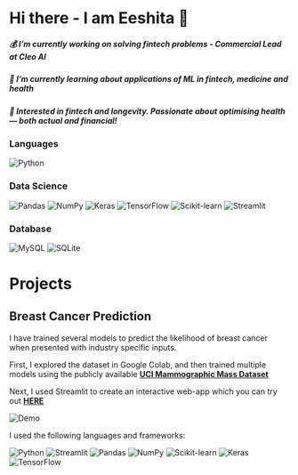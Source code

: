 # Hi there - I am Eeshita 👋 

<h5 align="left">
 💰 I’m currently working on solving fintech problems - Commercial Lead at Cleo AI
<h5 align="left">
 💊 I’m currently learning about applications of ML in fintech, medicine and health
<h5 align="left">
 🤔 Interested in fintech and longevity. Passionate about optimising health — both actual and financial!
  
### Languages
<p float="left">
<img alt="Python" src="https://img.shields.io/badge/Python-FFD43B?style=for-the-badge&logo=python&logoColor=darkgreen" />
                                                                                           
### Data Science

<p float="left">
  <img alt="Pandas" src="https://img.shields.io/badge/pandas-%23150458.svg?style=for-the-badge&logo=pandas&logoColor=white" />
  <img alt="NumPy" src="https://img.shields.io/badge/numpy-%23013243.svg?style=for-the-badge&logo=numpy&logoColor=white" />
  <img alt="Keras" src="https://img.shields.io/badge/Keras-%23D00000.svg?style=for-the-badge&logo=Keras&logoColor=white"/>
  <img alt="TensorFlow" src="https://img.shields.io/badge/TensorFlow-%23FF6F00.svg?style=for-the-badge&logo=TensorFlow&logoColor=white" />
  <img alt="Scikit-learn" src="https://img.shields.io/badge/-SCIKIT--LEARN-C71585.svg?style=for-the-badge&logo=scikit-learn&logoColor=white" />
  <img alt="Streamlit" src="https://img.shields.io/badge/-STREAMLIT-008000?style=for-the-badge&logo=streamlit&logoColor=white" />
</p>

### Database
<p float="left">
<img alt="MySQL" src="https://img.shields.io/badge/MySQL-00000F?style=for-the-badge&logo=mysql&logoColor=white"/>
<img alt="SQLite" src ="https://img.shields.io/badge/sqlite-%2307405e.svg?style=for-the-badge&logo=sqlite&logoColor=white"/>
</p>
  
  
# Projects

## Breast Cancer Prediction

I have trained several models to predict the likelihood of breast cancer when presented with industry specific inputs.

First, I explored the dataset in Google Colab, and then trained multiple models using the publicly available [**UCI Mammographic Mass Dataset**](http://archive.ics.uci.edu/ml/datasets/mammographic+mass)

Next, I used Streamlit to create an interactive web-app which you can try out [**HERE**](https://share.streamlit.io/eeshita-pande/breast-cancer-prediction/main/Prediction.py)

![Demo](https://media.giphy.com/media/alA39i4yKJKYtHrZia/giphy.gif)


I used the following languages and frameworks:

<img alt="Python" src="https://img.shields.io/badge/Python-FFD43B?style=for-the-badge&logo=python&logoColor=white" />
<img alt="Streamlit" src="https://img.shields.io/badge/-STREAMLIT-008000?style=for-the-badge&logo=streamlit&logoColor=white" />
<img alt="Pandas" src="https://img.shields.io/badge/pandas-%23150458.svg?style=for-the-badge&logo=pandas&logoColor=white" />
<img alt="NumPy" src="https://img.shields.io/badge/numpy-%23013243.svg?style=for-the-badge&logo=numpy&logoColor=white" />
<img alt="Scikit-learn" src="https://img.shields.io/badge/-SCIKIT--LEARN-C71585.svg?style=for-the-badge&logo=scikit-learn&logoColor=white" />
<img alt="Keras" src="https://img.shields.io/badge/Keras-%23D00000.svg?style=for-the-badge&logo=Keras&logoColor=white"/>
<img alt="TensorFlow" src="https://img.shields.io/badge/TensorFlow-%23FF6F00.svg?style=for-the-badge&logo=TensorFlow&logoColor=white" />



  
   

